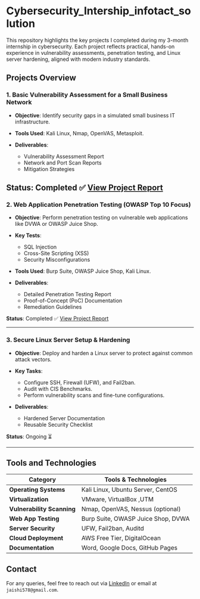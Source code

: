 # Cybersecurity_Intership_infotact_solution

This repository highlights the key projects I completed during my 3-month internship in cybersecurity. Each project reflects practical, hands-on experience in vulnerability assessments, penetration testing, and Linux server hardening, aligned with modern industry standards.
## Projects Overview

### 1. **Basic Vulnerability Assessment for a Small Business Network**

* **Objective**: Identify security gaps in a simulated small business IT infrastructure.
* **Tools Used**: Kali Linux, Nmap, OpenVAS, Metasploit.
* **Deliverables**:

  * Vulnerability Assessment Report
  * Network and Port Scan Reports
  * Mitigation Strategies

**Status**: Completed ✅
[View Project Report](https://github.com/jmahalia121/Cybersecurity/blob/main/Infotact-Cybersecurity-Internship-/Project%201%20-%20Basic%20Vulnerability%20Assessment/Reports/project%20%20report.pdf)
---

### 2. **Web Application Penetration Testing (OWASP Top 10 Focus)**

* **Objective**: Perform penetration testing on vulnerable web applications like DVWA or OWASP Juice Shop.
* **Key Tests**:

  * SQL Injection
  * Cross-Site Scripting (XSS)
  * Security Misconfigurations
* **Tools Used**: Burp Suite, OWASP Juice Shop, Kali Linux.
* **Deliverables**:

  * Detailed Penetration Testing Report
  * Proof-of-Concept (PoC) Documentation
  * Remediation Guidelines

**Status**: Completed ✅
[View Project Report](https://github.com/jmahalia121/Cybersecurity/blob/main/Infotact-Cybersecurity-Internship-/Project%202%20-%20Web%20Application%20Penetration%20Testing/Report/project%202%20report.pdf)

---

### 3. **Secure Linux Server Setup & Hardening**

* **Objective**: Deploy and harden a Linux server to protect against common attack vectors.
* **Key Tasks**:

  * Configure SSH, Firewall (UFW), and Fail2ban.
  * Audit with CIS Benchmarks.
  * Perform vulnerability scans and fine-tune configurations.
* **Deliverables**:

  * Hardened Server Documentation
  * Reusable Security Checklist

**Status**: Ongoing ⏳

---

## Tools and Technologies

| Category                   | Tools & Technologies               |
| -------------------------- | ---------------------------------- |
| **Operating Systems**      | Kali Linux, Ubuntu Server, CentOS  |
| **Virtualization**         | VMware, VirtualBox ,UTM                |
| **Vulnerability Scanning** | Nmap, OpenVAS, Nessus (optional)   |
| **Web App Testing**        | Burp Suite, OWASP Juice Shop, DVWA |
| **Server Security**        | UFW, Fail2ban, Auditd              |
| **Cloud Deployment**       | AWS Free Tier, DigitalOcean        |
| **Documentation**          | Word, Google Docs, GitHub Pages    |



## Contact

For any queries, feel free to reach out via [LinkedIn](httpswww.linkedin.com/in/jaishri-mahalia-4b5466278)
 or email at `jaishi578@gmail.com`.
